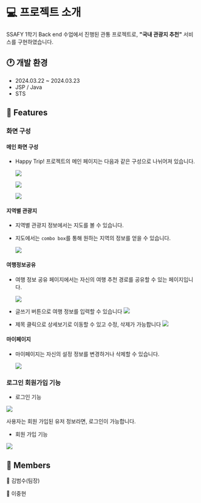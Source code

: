 # 💻 프로젝트 소개

SSAFY 1학기 Back end 수업에서 진행된 관통 프로젝트로, **"국내 관광지 추천"** 서비스를 구현하였습니다.

## 🕐 개발 환경

-   2024.03.22 ~ 2024.03.23
-   JSP / Java
-   STS

## 📝 Features

### 화면 구성

#### 메인 화면 구성

-   Happy Trip! 프로젝트의 메인 페이지는 다음과 같은 구성으로 나뉘어져 있습니다.

    ![](https://i.ibb.co/BVXWDCJ/main1.png)

    ![](https://i.ibb.co/SywLDc4/main2.png)

    ![](https://i.ibb.co/DkgVzVR/main3.png)

#### 지역별 관광지

-   지역별 관광지 정보에서는 지도를 볼 수 있습니다.
-   지도에서는 `combo box`를 통해 원하는 지역의 정보를 얻을 수 있습니다.

    ![](https://i.ibb.co/fpzGNK1/map2.png)

#### 여행정보공유

-   여행 정보 공유 페이지에서는 자신의 여행 추천 경로를 공유할 수 있는 페이지입니다.

    ![](https://i.ibb.co/y8HhScT/2024-03-23-1-37-15.png)

-   글쓰기 버튼으로 여행 정보를 입력할 수 있습니다
    ![](https://i.ibb.co/fD70vtv/2024-03-23-1-36-41.png)

-   제목 클릭으로 상세보기로 이동할 수 있고 수정, 삭제가 가능합니다
    ![](https://i.ibb.co/4Mzy0Wr/2024-03-23-1-37-03.png)

#### 마이페이지

-   마이페이지는 자신의 설정 정보를 변경하거나 삭제할 수 있습니다.

    ![](https://i.ibb.co/MSwSj4w/2024-03-23-1-33-54.png)

### 로그인 회원가입 기능

-   로그인 기능

![](https://i.ibb.co/DK6kQLW/login.png)

사용자는 회원 가입된 유저 정보라면, 로그인이 가능합니다.

-   회원 가입 기능

![](https://i.ibb.co/9WdYyQ5/sign.png)


## 🏃 Members

👨 김범수(팀장)

👨 이중현
